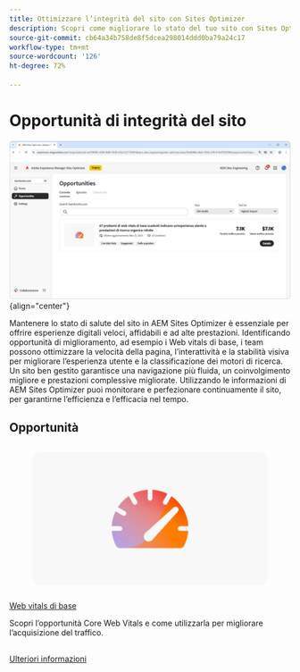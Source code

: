 ```yaml
---
title: Ottimizzare l’integrità del sito con Sites Optimizer
description: Scopri come migliorare lo stato del tuo sito con Sites Optimizer.
source-git-commit: cb64a34b758de8f5dcea298014ddd0ba79a24c17
workflow-type: tm+mt
source-wordcount: '126'
ht-degree: 72%

---
```



# Opportunità di integrità del sito

![Opportunità di integrità del sito](./assets/site-health/hero.png){align="center"}

Mantenere lo stato di salute del sito in AEM Sites Optimizer è essenziale per offrire esperienze digitali veloci, affidabili e ad alte prestazioni. Identificando opportunità di miglioramento, ad esempio i Web vitals di base, i team possono ottimizzare la velocità della pagina, l’interattività e la stabilità visiva per migliorare l’esperienza utente e la classificazione dei motori di ricerca. Un sito ben gestito garantisce una navigazione più fluida, un coinvolgimento migliore e prestazioni complessive migliorate. Utilizzando le informazioni di AEM Sites Optimizer puoi monitorare e perfezionare continuamente il sito, per garantirne l’efficienza e l’efficacia nel tempo.

## Opportunità

<!-- CARDS

* ../documentation/opportunities/core-web-vitals.md
  {title=Core web vitals}
  {image=../assets/common/card-performance.png}

-->
<!-- START CARDS HTML - DO NOT MODIFY BY HAND -->
<div class="columns">
    <div class="column is-half-tablet is-half-desktop is-one-third-widescreen" aria-label="Core web vitals">
        <div class="card" style="height: 100%; display: flex; flex-direction: column; height: 100%;">
            <div class="card-image">
                <figure class="image x-is-16by9">
                    <a href="../documentation/opportunities/core-web-vitals.md" title="Web vitals di base" target="_blank" rel="referrer">
                        <img class="is-bordered-r-small" src="../assets/common/card-performance.png" alt="Web vitals di base"
                             style="width: 100%; aspect-ratio: 16 / 9; object-fit: cover; overflow: hidden; display: block; margin: auto;">
                    </a>
                </figure>
            </div>
            <div class="card-content is-padded-small" style="display: flex; flex-direction: column; flex-grow: 1; justify-content: space-between;">
                <div class="top-card-content">
                    <p class="headline is-size-6 has-text-weight-bold">
                        <a href="../documentation/opportunities/core-web-vitals.md" target="_blank" rel="referrer" title="Web vitals di base">Web vitals di base</a>
                    </p>
                    <p class="is-size-6">Scopri l’opportunità Core Web Vitals e come utilizzarla per migliorare l’acquisizione del traffico.</p>
                </div>
                <a href="../documentation/opportunities/core-web-vitals.md" target="_blank" rel="referrer" class="spectrum-Button spectrum-Button--outline spectrum-Button--primary spectrum-Button--sizeM" style="align-self: flex-start; margin-top: 1rem;">
                    <span class="spectrum-Button-label has-no-wrap has-text-weight-bold">Ulteriori informazioni</span>
                </a>
            </div>
        </div>
    </div>
</div>
<!-- END CARDS HTML - DO NOT MODIFY BY HAND -->

